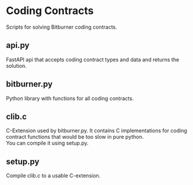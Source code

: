 # Coding Contracts

Scripts for solving Bitburner coding contracts.

## api.py

FastAPI api that accepts coding contract types and data and returns the solution.

## bitburner.py

Python library with functions for all coding contracts.

## clib.c

C-Extension used by bitburner.py. It contains C implementations for coding contract
functions that would be too slow in pure python.  
You can compile it using setup.py.

## setup.py

Compile clib.c to a usable C-extension.
